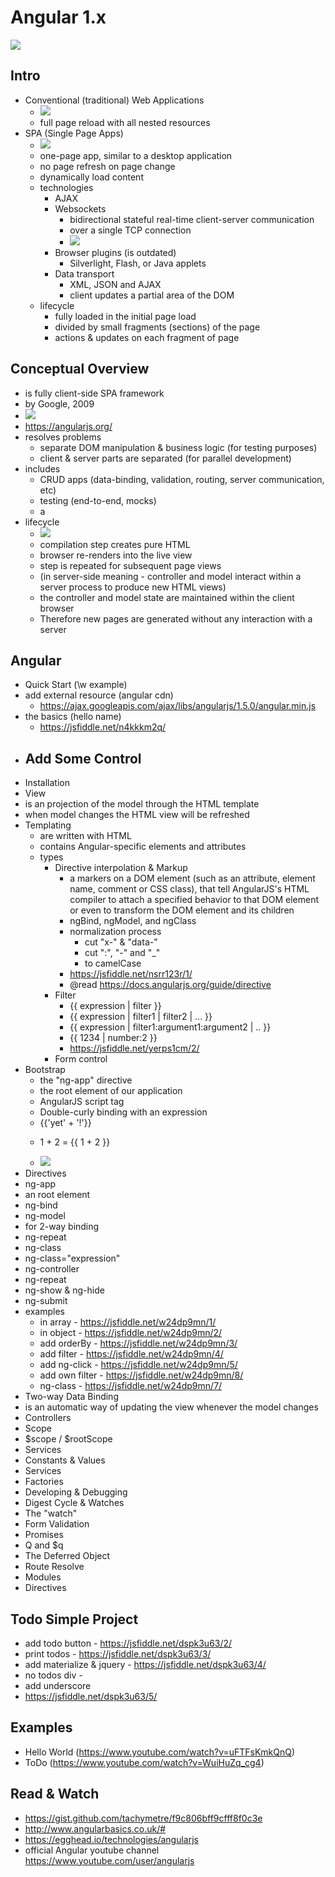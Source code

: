 # Angular 1.x

![](http://new.tinygrab.com/7020c0e8b075dac69e0da439ec6ad3a3f18bcf6a01.png)

## Intro

- Conventional (traditional) Web Applications
  - ![](http://new.tinygrab.com/7020c0e8b03d17dd0003089ae83719e30f670c2eaa.png)
   - full page reload with all nested resources
- SPA (Single Page Apps)
  - ![](http://new.tinygrab.com/7020c0e8b0d84eb0b09f17142b0827e236073d7a81.png)
   - one-page app, similar to a desktop application
   - no page refresh on page change   
   - dynamically load content
   - technologies
     - AJAX
     - Websockets
       - bidirectional stateful real-time client-server communication
       - over a single TCP connection
       - ![](http://orm-chimera-prod.s3.amazonaws.com/1230000000545/images/hpbn_1702.png)
     - Browser plugins (is outdated)
       - Silverlight, Flash, or Java applets
     - Data transport
       - XML, JSON and AJAX
        - client updates a partial area of the DOM
   - lifecycle
     - fully loaded in the initial page load
     - divided by small fragments (sections) of the page
     - actions & updates on each fragment of page

## Conceptual Overview
- is fully client-side SPA framework
- by Google, 2009
- ![](http://new.tinygrab.com/7020c0e8b009c1ab1600bcf42ef07b1ed32f40fb0e.png)
- https://angularjs.org/
- resolves problems
  - separate DOM manipulation & business logic (for testing purposes)
  - client & server parts are separated (for parallel development)
- includes
  - CRUD apps (data-binding, validation, routing, server communication, etc)
  - testing (end-to-end, mocks)
  - a
- lifecycle
  - ![](http://singlepageappbook.com/assets/overview.png)
   - compilation step creates pure HTML
   - browser re-renders into the live view
   - step is repeated for subsequent page views
   - (in server-side meaning - controller and model interact within a server process to produce new HTML views)
   - the controller and model state are maintained within the client browser
   - Therefore new pages are generated without any interaction with a server

## Angular
- Quick Start (\w example)
 - add external resource (angular cdn)
   - https://ajax.googleapis.com/ajax/libs/angularjs/1.5.0/angular.min.js
 - the basics (hello name)
   - https://jsfiddle.net/n4kkkm2q/
 - Add Some Control
   - 
- Installation
- View
 - is an projection of the model through the HTML template
 - when model changes the HTML view will be refreshed
- Templating
  - are written with HTML
  - contains Angular-specific elements and attributes
  - types
    - Directive interpolation & Markup
      - a markers on a DOM element (such as an attribute, element name, comment or CSS class), that tell AngularJS's HTML compiler to attach a specified behavior to that DOM element or even to transform the DOM element and its children
      - ngBind, ngModel, and ngClass
      - normalization process
        - cut "x-" & "data-"
        - cut ":", "-" and "_"
        - to camelCase
      - https://jsfiddle.net/nsrr123r/1/
      - @read https://docs.angularjs.org/guide/directive
    - Filter
      - {{ expression | filter }}
      - {{ expression | filter1 | filter2 | ... }}
      - {{ expression | filter1:argument1:argument2 | .. }}
      - {{ 1234 | number:2 }}
      - https://jsfiddle.net/yerps1cm/2/
    - Form control
- Bootstrap
  - the "ng-app" directive
  - the root element of our application
  - AngularJS script tag
  - Double-curly binding with an expression
  - {{'yet' + '!'}}
  - <p>1 + 2 = {{ 1 + 2 }}</p>
  - ![](https://docs.angularjs.org/img/guide/concepts-startup.png)
- Directives
 - ng-app
  - an root element
 - ng-bind
 - ng-model
  - for 2-way binding
 - ng-repeat
 - ng-class
  - ng-class="expression"
 - ng-controller
 - ng-repeat
 - ng-show & ng-hide
 - ng-submit
 - examples
    - in array - https://jsfiddle.net/w24dp9mn/1/
    - in object - https://jsfiddle.net/w24dp9mn/2/
    - add orderBy - https://jsfiddle.net/w24dp9mn/3/
    - add filter - https://jsfiddle.net/w24dp9mn/4/
    - add ng-click - https://jsfiddle.net/w24dp9mn/5/
    - add own filter - https://jsfiddle.net/w24dp9mn/8/
    - ng-class - https://jsfiddle.net/w24dp9mn/7/
- Two-way Data Binding
 - is an automatic way of updating the view whenever the model changes
- Controllers
- Scope
 - $scope / $rootScope
- Services
 - Constants & Values
 - Services
 - Factories
- Developing & Debugging
- Digest Cycle & Watches
 - The "watch"
- Form Validation
- Promises
 - Q and $q
 - The Deferred Object
 - Route Resolve
- Modules
- Directives

## Todo Simple Project
- add todo button - https://jsfiddle.net/dspk3u63/2/
- print todos - https://jsfiddle.net/dspk3u63/3/
- add materialize & jquery - https://jsfiddle.net/dspk3u63/4/
- no todos div - 
- add underscore
- https://jsfiddle.net/dspk3u63/5/

## Examples
- Hello World (https://www.youtube.com/watch?v=uFTFsKmkQnQ)
- ToDo (https://www.youtube.com/watch?v=WuiHuZq_cg4)

## Read & Watch
 - https://gist.github.com/tachymetre/f9c806bff9cfff8f0c3e
 - http://www.angularbasics.co.uk/#
 - https://egghead.io/technologies/angularjs
 - official Angular youtube channel
   https://www.youtube.com/user/angularjs
